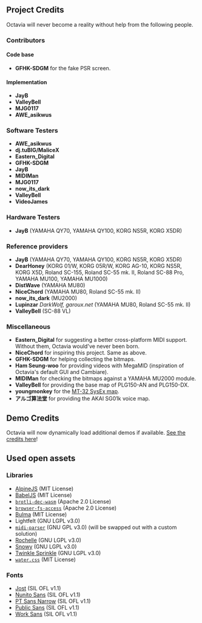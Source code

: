 ## Project Credits
Octavia will never become a reality without help from the following people.

### Contributors
#### Code base
* **GFHK-SDGM** for the fake PSR screen.

#### Implementation
* **JayB**
* **ValleyBell**
* **MJG0117**
* **AWE_asikwus**

### Software Testers
* **AWE_asikwus**
* **dj.tuBIG/MaliceX**
* **Eastern_Digital**
* **GFHK-SDGM**
* **JayB**
* **MIDIMan**
* **MJG0117**
* **now_its_dark**
* **ValleyBell**
* **VideoJames**

### Hardware Testers
* **JayB** (YAMAHA QY70, YAMAHA QY100, KORG NS5R, KORG X5DR)

### Reference providers
* **JayB** (YAMAHA QY70, YAMAHA QY100, KORG NS5R, KORG X5DR)
* **DearHoney** (KORG 01/W, KORG 05R/W, KORG AG-10, KORG NS5R, KORG X5D, Roland SC-155, Roland SC-55 mk. II, Roland SC-88 Pro, YAMAHA MU100, YAMAHA MU1000)
* **DistWave** (YAMAHA MU80)
* **NiceChord** (YAMAHA MU80, Roland SC-55 mk. II)
* **now_its_dark** (MU2000)
* **Lupinzar** _DarkWolf, garoux.net_ (YAMAHA MU80, Roland SC-55 mk. II)
* **ValleyBell** (SC-88 VL)

### Miscellaneous
* **Eastern_Digital** for suggesting a better cross-platform MIDI support. Without them, Octavia would've never been born.
* **NiceChord** for inspiring this project. Same as above.
* **GFHK-SDGM** for helping collecting the bitmaps.
* **Ham Seung-woo** for providing videos with MegaMID (inspiration of Octavia's default GUI and Cambiare).
* **MIDIMan** for checking the bitmaps against a YAMAHA MU2000 module.
* **ValleyBell** for providing the base map of PLG150-AN and PLG150-DX.
* **youngmonkey** for the [MT-32 SysEx map](https://www.youngmonkey.ca/nose/audio_tech/synth/Roland-MT32.html).
* **アルゴ算法堂** for providing the AKAI SG01k voice map.

## Demo Credits
Octavia will now dynamically load additional demos if available. [See the credits here](https://github.com/ltgcgo/midi-demo-data/blob/main/collection/octavia/list.tsv)!

## Used open assets
### Libraries
- [AlpineJS](https://alpinejs.dev) (MIT License)
- [BabelJS](https://babeljs.io) (MIT License)
- [`brotli-dec-wasm`](https://github.com/httptoolkit/brotli-wasm) (Apache 2.0 License)
- [`browser-fs-access`](https://github.com/GoogleChromeLabs/browser-fs-access) (Apache 2.0 License)
- [Bulma](https://bulma.io) (MIT License)
- Lightfelt (GNU LGPL v3.0)
- [`midi-parser`](https://github.com/ltgcgo/midi-parser-js) (GNU GPL v3.0) (will be swapped out with a custom solution)
- [Rochelle](https://github.com/ltgcgo/rochelle) (GNU LGPL v3.0)
- [Snowy](https://github.com/ltgcgo/snowy) (GNU LGPL v3.0)
- [Twinkle Sprinkle](https://github.com/ltgcgo/twinkle) (GNU LGPL v3.0)
- [`water.css`](https://watercss.kognise.dev) (MIT License)

### Fonts
- [Jost](https://indestructibletype.com/Jost.html) (SIL OFL v1.1)
- [Nunito Sans](https://github.com/googlefonts/NunitoSans) (SIL OFL v1.1)
- [PT Sans Narrow](https://www.paratype.com/fonts/pt/pt-sans?tab=description) (SIL OFL v1.1)
- [Public Sans](https://public-sans.digital.gov) (SIL OFL v1.1)
- [Work Sans](https://github.com/weiweihuanghuang/Work-Sans) (SIL OFL v1.1)
